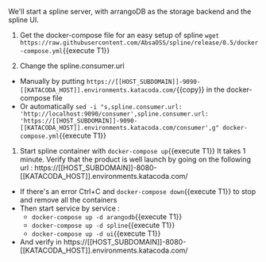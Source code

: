 We'll start a spline server, with arrangoDB as the storage backend and the spline UI.

1. Get the docker-compose file for an easy setup of spline
`wget https://raw.githubusercontent.com/AbsaOSS/spline/release/0.5/docker-compose.yml`{{execute T1}}

2. Change the spline.consumer.url
+ Manually by putting `https://[[HOST_SUBDOMAIN]]-9090-[[KATACODA_HOST]].environments.katacoda.com/`{{copy}} in the docker-compose file
+ Or automatically `sed -i "s,spline.consumer.url: 'http://localhost:9090/consumer',spline.consumer.url: 'https://[[HOST_SUBDOMAIN]]-9090-[[KATACODA_HOST]].environments.katacoda.com/consumer',g" docker-compose.yml`{{execute T1}}

1. Start spline container with `docker-compose up`{{execute T1}}
It takes 1 minute.
Verify that the product is well launch by going on the following url : https://[[HOST_SUBDOMAIN]]-8080-[[KATACODA_HOST]].environments.katacoda.com/
+ If there's an error Ctrl+C and `docker-compose down`{{execute T1}} to stop and remove all the containers 
+ Then start service by service :
  + `docker-compose up -d arangodb`{{execute T1}}
  + `docker-compose up -d spline`{{execute T1}}
  + `docker-compose up -d ui`{{execute T1}}
+ And verify in https://[[HOST_SUBDOMAIN]]-8080-[[KATACODA_HOST]].environments.katacoda.com/
